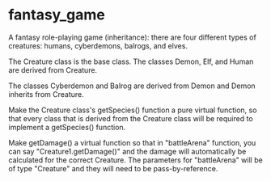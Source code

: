 # fantasy_game
A fantasy role-playing game (inheritance): there are four different types of creatures: humans, cyberdemons, balrogs, and elves. 

The Creature class is the base class. The classes Demon, Elf, and Human are derived from Creature.

The classes Cyberdemon and Balrog are derived from Demon and Demon inherits from Creature.

Make the Creature class's getSpecies() function a pure virtual function, so that every class that is derived from the Creature class will be required to implement a getSpecies() function.

Make getDamage() a virtual function so that in "battleArena" function, you can say "Creature1.getDamage()" and the damage will automatically be calculated for the
correct Creature. The parameters for "battleArena" will be of type "Creature" and they will need to be pass-by-reference.
